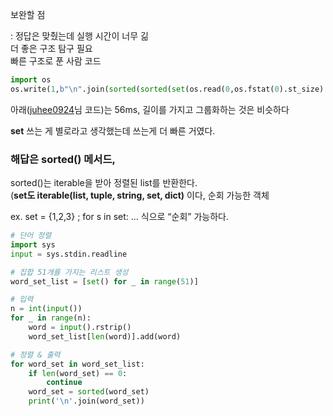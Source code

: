 보완할 점

: 정답은 맞췄는데 실행 시간이 너무 긺<br>
더 좋은 구조 탐구 필요<br>
빠른 구조로 푼 사람 코드

```python
import os
os.write(1,b"\n".join(sorted(sorted(set(os.read(0,os.fstat(0).st_size).strip(b"0123456789").split())),key=len)))
```

아래([juhee0924](https://www.acmicpc.net/user/juhee0924)님 코드)는 56ms, 길이를 가지고 그룹화하는 것은 비슷하다

__set__ 쓰는 게 별로라고 생각했는데 쓰는게  더 빠른 거였다.

### 해답은 **sorted() 메서드**,

sorted()는 iterable을 받아 정렬된 list를 반환한다.
<br>
(**set도 iterable(list, tuple, string, set, dict)** 이다, 순회 가능한 객체

ex. set = {1,2,3} ; for s in set: ... 식으로 “순회” 가능하다.

```python
# 단어 정렬
import sys
input = sys.stdin.readline

# 집합 51개를 가지는 리스트 생성
word_set_list = [set() for _ in range(51)]

# 입력
n = int(input())
for _ in range(n):
    word = input().rstrip()
    word_set_list[len(word)].add(word)

# 정렬 & 출력
for word_set in word_set_list:
    if len(word_set) == 0:
        continue
    word_set = sorted(word_set)
    print('\n'.join(word_set))
```